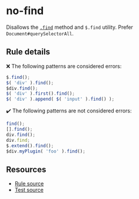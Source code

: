 # no-find

Disallows the [`.find`](https://api.jquery.com/find/) method and `$.find` utility. Prefer `Document#querySelectorAll`.

## Rule details

❌ The following patterns are considered errors:
```js
$.find();
$( 'div' ).find();
$div.find();
$( 'div' ).first().find();
$( 'div' ).append( $( 'input' ).find() );
```

✔️ The following patterns are not considered errors:
```js
find();
[].find();
div.find();
div.find;
$.extend().find();
$div.myPlugin( 'foo' ).find();
```

## Resources

* [Rule source](/src/rules/no-find.js)
* [Test source](/src/tests/no-find.js)
